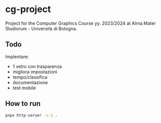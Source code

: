 # cg-project

Project for the Computer Graphics Course yy. 2023/2024 at Alma Mater Studiorum - Università di Bologna.

## Todo

Implentare:

- 1 vetro con trasparenza
- migliora impostazioni
- tempo/classifica
- documentazione
- test mobile

## How to run

```bash
pnpx http-server -c-1 .
```
